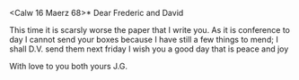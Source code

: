  <Calw 16 Maerz 68>*
Dear Frederic and David

This time it is scarsly worse the paper that I write you. As it is conference to day I cannot send your boxes because I have still a few things to mend; I shall D.V. send them next friday I wish you a good day that is peace and joy

With love to you both
 yours J.G.
